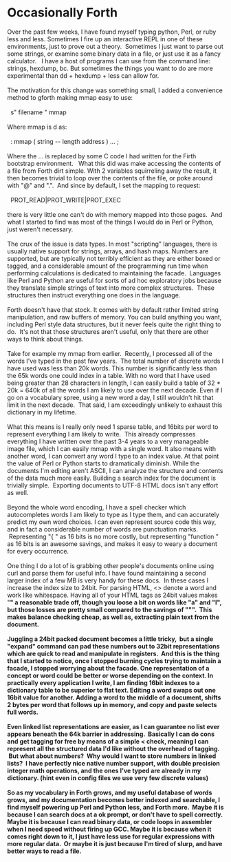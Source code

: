 Occasionally Forth
==================

Over the past few weeks, I have found myself typing python, Perl, or ruby less and less. Sometimes I fire up an interactive REPL in one of these environments, just to prove out a theory.  Sometimes I just want to parse out some strings, or examine some binary data in a file, or just use it as a fancy calculator.   I have a host of programs I can use from the command line: strings, hexdump, bc. But sometimes the things you want to do are more experimental than dd + hexdump + less can allow for. <br><br>The motivation for this change was something small, I added a convenience method to gforth making mmap easy to use:<br><br>  s" filename " mmap<br><br>Where mmap is d as:<br><br>  : mmap ( string -- length address ) ... ;<br><br>Where the ... is replaced by some C code I had written for the Firth bootstrap environment.   What this did was make accessing the contents of a file from Forth dirt simple. With 2 variables squirreling away the result, it then becomes trivial to loop over the contents of the file, or poke around with "@" and ".".  And since by default, I set the mapping to request:<br><br>  PROT_READ|PROT_WRITE|PROT_EXEC<br><br>there is very little one can&#39;t do with memory mapped into those pages.  And what I started to find was most of the things I would do in Perl or Python, just weren&#39;t necessary. <br><br>The crux of the issue is data types. In most "scripting" languages, there is usually native support for strings, arrays, and hash maps. Numbers are supported, but are typically not terribly efficient as they are either boxed or tagged, and a considerable amount of the programming run time when performing calculations is dedicated to maintaining the facade.  Languages like Perl and Python are useful for sorts of ad hoc exploratory jobs because they translate simple strings of text into more complex structures.  These structures then instruct everything one does in the language. <br><br>Forth doesn&#39;t have that stock. It comes with by default rather limited string manipulation, and raw buffers of memory. You can build anything you want, including Perl style data structures, but it never feels quite the right thing to do.  It&#39;s not that those structures aren&#39;t useful, only that there are other ways to think about things. <br><br>Take for example my mmap from earlier.  Recently, I processed all of the words I&#39;ve typed in the past few years.  The total number of discrete words I have used was less than 20k words. This number is significantly less than the 65k words one could index in a table. With no word that I have used being greater than 28 characters in length, I can easily build a table of 32 * 20k = 640k of all the words I am likely to use over the next decade. Even if I go on a vocabulary spree, using a new word a day, I still wouldn&#39;t hit that limit in the next decade.  That said, I am exceedingly unlikely to exhaust this dictionary in my lifetime. <br><br>What this means is I really only need 1 sparse table, and 16bits per word to represent everything I am likely to write.  This already compresses everything I have written over the past 3-4 years to a very manageable image file, which I can easily mmap with a single word. It also means with another word, I can convert any word I type to an index value. At that point the value of Perl or Python starts to dramatically diminish. While the documents I&#39;m editing aren&#39;t ASCII, I can analyze the structure and contents of the data much more easily. Building a search index for the document is trivially simple.  Exporting documents to UTF-8 HTML docs isn&#39;t any effort as well. <br><br>Beyond the whole word encoding, I have a spell checker which autocompletes words I am likely to type as I type them, and can accurately predict my own word choices. I can even represent source code this way, and in fact a considerable number of words are punctuation marks.  Representing "{ " as 16 bits is no more costly, but representing "function " as 16 bits is an awesome savings, and makes it easy to weary a document for every occurrence. <br><br>One thing I do a lot of is grabbing other people&#39;s documents online using curl and parse them for useful info. I have found maintaining a second larger index of a few MB is very handy for these docs.  In these cases I increase the index size to 24bit. For parsing HTML, <> denote a word and work like whitespace. Having all of your HTML tags as 24bit values makes "<b>" a reasonable trade off, though you loose a bit on words like "a" and "I", but those losses are pretty small compared to the savings of ""<HTML>".  This makes balance checking cheap, as well as, extracting plain text from the document. <br><br>Juggling a 24bit packed document becomes a little tricky,  but a single "expand" command can pad these numbers out to 32bit representations which are quick to read and manipulate in registers.  And this is the thing that I started to notice, once I stopped burning cycles trying to maintain a facade, I stopped worrying about the facade. One representation of a concept or word could be better or worse depending on the context. In practically every application I write, I am finding 16bit indexes to a dictionary table to be superior to flat text. Editing a word swaps out one 16bit value for another. Adding a word to the middle of a document, shifts 2 bytes per word that follows up in memory, and copy and paste selects full words. <br><br>Even linked list representations are easier, as I can guarantee no list ever appears beneath the 64k barrier in addressing.  Basically I can do cons and get tagging for free by means of a simple < check, meaning I can represent all the structured data I&#39;d like without the overhead of tagging.  But what about numbers?  Why would I want to store numbers in linked lists?  I have perfectly nice native number support, with double precision integer math operations, and the ones I&#39;ve typed are already in my dictionary. (hint even in config files we use very few discrete values)<br><br>So as my vocabulary in Forth grows, and my useful database of words grows, and my documentation becomes better indexed and searchable, I find myself powering up Perl and Python less, and Forth more.  Maybe it is because I can search docs at a ok prompt, or don&#39;t have to spell correctly. Maybe it is because I can read binary data, or code loops in assembler when I need speed without firing up GCC. Maybe it is because when it comes right down to it, I just have less use for regular expressions with more regular data.  Or maybe it is just because I&#39;m tired of slurp, and have better ways to read a file. 